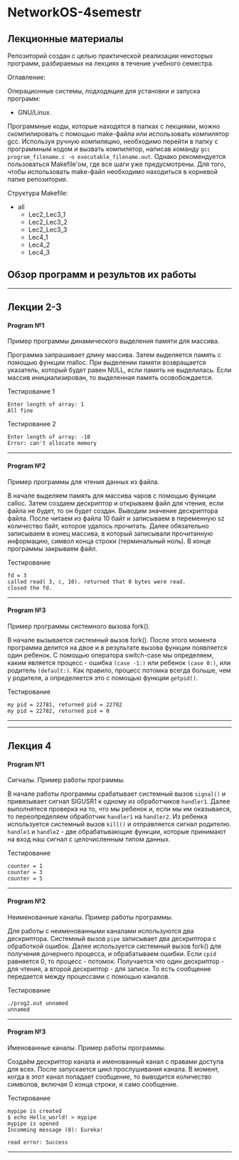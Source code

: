 # NetworkOS-4semestr
## Лекционные материалы
Репозиторий создан с целью практической реализации некоторых программ, разбираемых на лекциях в течение учебного семестра.

Оглавление:

Операционные системы, подходящие для установки и запуска программ:
- GNU/Linux.

Программные коды, которые находятся в папках с лекциями, можно скомпилировать с помощью make-файла или использовать компилятор gcc. Используя ручную компиляцию, необходимо перейти в папку с программным кодом и вызвать компилятор, написав команду `gcc program_filename.c -o executable_filename.out`. Однако рекомендуется пользоваться Makefile'ом, где все шаги уже предусмотрены. Для того, чтобы использовать make-файл необходимо находиться в корневой папке репозитория.

Структура Makefile:
- all
  - Lec2_Lec3_1
  - Lec2_Lec3_2
  - Lec2_Lec3_3
  - Lec4_1
  - Lec4_2
  - Lec4_3

## Обзор программ и результов их работы
___
## Лекции 2-3
#### <a name="Program_№1">Program №1</a>  
Пример программы динамического выделения памяти для массива.

Программа запрашивает длину массива. Затем выделяется память с помощью функции malloc. При выделении памяти возвращается указатель, который будет равен NULL, если память не выделилась. Если массив инициализирован, то выделенная память осовобождается.  

Тестирование 1 
```
Enter length of array: 1  
All fine 
```
Тестирование 2 
```
Enter length of array: -10  
Error: can't allocate memory 
```
___ 
#### <a name="Program_№2">Program №2</a>  
Пример программы для чтения данных из файла.  

В начале выделяем память для массива чаров с помощью функции calloc. Затем создаем дескриптор и открываем файл для чтения, если файла не будет, то он будет создан. Выводим значение дескриптора файла. После читаем из файла 10 байт и записываем в переменную sz количество байт, которое удалось прочитать. Далее обязательно записываем в конец массива, в который записывали прочитанную информацию, символ конца строки (терминальный ноль). В конце программы закрываем файл.  

Тестирование 
```
fd = 3  
called read( 3, c, 10). returned that 0 bytes were read.  
closed the fd.  
```
___
#### <a name="Program_№3">Program №3</a>  
Пример программы системного вызова fork().  

В начале вызывается системный вызов fork(). После этого момента программа делится на двое и в результате вызова функции появляется один ребенок. С помощью оператора switch-case мы определяем, каким является процесс - ошибка `(case -1:)` или ребенок `(case 0:)`, или родитель `(default:)`. Как правило, процесс потомка всегда больше, чем у родителя, а определяется это с помощью функции `getpid()`.

Тестирование 
```
my pid = 22781, returned pid = 22782
my pid = 22782, returned pid = 0
```
___
___
## Лекция 4
#### <a name="Program_№1">Program №1</a>  
Сигналы. Пример работы программы.

В начале работы программы срабатывает системный вызов `signal()` и привязывает сигнал SIGUSR1 к одному из обработчиков `handler1`. Далее выполнятеся проверка на то, что мы ребенок и, если мы им оказываеся, то переопределяем обработчик `handler1` на `handler2`. Из ребенка используется системный вызов `kill()` и отправляется сигнал родителю. `handle1` и `handle2` - две обрабатывающие функции, которые принимают на вход наш сигнал с целочисленным типом данных.

Тестирование  
```
counter = 1  
counter = 3  
counter = 5  
```
___ 
#### <a name="Program_№2">Program №2</a>  
Неименованные каналы. Пример работы программы.

Для работы с неименованными каналами используются два дескриптора. Системный вызов `pipe` записывает два дескриптора с обработкой ошибок. Далее используется системный вызов fork() для получения дочернего процесса, и обрабатываем ошибки. Если `cpid` равняется 0, то процесс - потомок. Получается что один дескриптор - для чтения, а второй дескриптор - для записи. То есть сообщение передается между процессами с помощью каналов.

Тестирование 
```
./prog2.out unnamed
unnamed
```
___
#### <a name="Program_№3">Program №3</a>  
Именованные каналы. Пример работы программы.

Создаём дескриптор канала и именованный канал с правами доступа для всех. После запускается цикл прослушивания канала. В момент, когда в этот канал попадает сообщение, то выводится количество символов, включая 0 конца строки, и само сообщение.

Тестирование 
```
mypipe is created  
$ echo Hello_world! > mypipe  
mypipe is opened  
Incomming message (8): Eureka! 
  
read error: Success  
```
___
